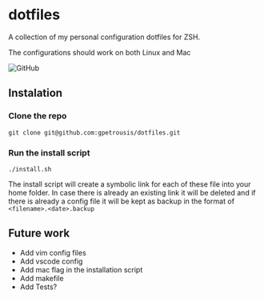 # dotfiles
A collection of my personal configuration dotfiles for ZSH.

The configurations should work on both Linux and Mac

![GitHub](https://img.shields.io/github/license/gpetrousis/foodjammingui.svg)

## Instalation

### Clone the repo
`git clone git@github.com:gpetrousis/dotfiles.git`

### Run the install script
`./install.sh`

The install script will create a symbolic link for each of these file into your home folder.
In case there is already an existing link it will be deleted and if there is already a config file it will be kept as backup in the format of `<filename>.<date>.backup`

## Future work
- Add vim config files
- Add vscode config
- Add mac flag in the installation script
- Add makefile
- Add Tests?